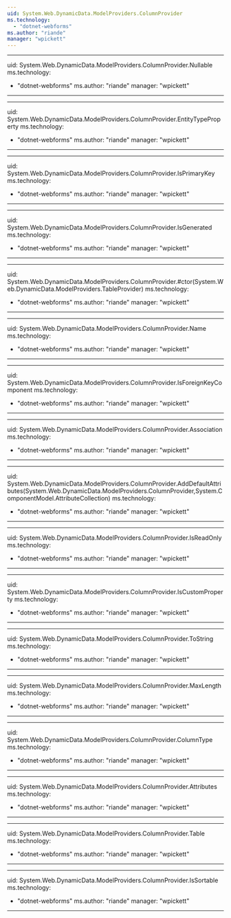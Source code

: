 ```yaml
---
uid: System.Web.DynamicData.ModelProviders.ColumnProvider
ms.technology: 
  - "dotnet-webforms"
ms.author: "riande"
manager: "wpickett"
---
```


---
uid: System.Web.DynamicData.ModelProviders.ColumnProvider.Nullable
ms.technology: 
  - "dotnet-webforms"
ms.author: "riande"
manager: "wpickett"
---

---
uid: System.Web.DynamicData.ModelProviders.ColumnProvider.EntityTypeProperty
ms.technology: 
  - "dotnet-webforms"
ms.author: "riande"
manager: "wpickett"
---

---
uid: System.Web.DynamicData.ModelProviders.ColumnProvider.IsPrimaryKey
ms.technology: 
  - "dotnet-webforms"
ms.author: "riande"
manager: "wpickett"
---

---
uid: System.Web.DynamicData.ModelProviders.ColumnProvider.IsGenerated
ms.technology: 
  - "dotnet-webforms"
ms.author: "riande"
manager: "wpickett"
---

---
uid: System.Web.DynamicData.ModelProviders.ColumnProvider.#ctor(System.Web.DynamicData.ModelProviders.TableProvider)
ms.technology: 
  - "dotnet-webforms"
ms.author: "riande"
manager: "wpickett"
---

---
uid: System.Web.DynamicData.ModelProviders.ColumnProvider.Name
ms.technology: 
  - "dotnet-webforms"
ms.author: "riande"
manager: "wpickett"
---

---
uid: System.Web.DynamicData.ModelProviders.ColumnProvider.IsForeignKeyComponent
ms.technology: 
  - "dotnet-webforms"
ms.author: "riande"
manager: "wpickett"
---

---
uid: System.Web.DynamicData.ModelProviders.ColumnProvider.Association
ms.technology: 
  - "dotnet-webforms"
ms.author: "riande"
manager: "wpickett"
---

---
uid: System.Web.DynamicData.ModelProviders.ColumnProvider.AddDefaultAttributes(System.Web.DynamicData.ModelProviders.ColumnProvider,System.ComponentModel.AttributeCollection)
ms.technology: 
  - "dotnet-webforms"
ms.author: "riande"
manager: "wpickett"
---

---
uid: System.Web.DynamicData.ModelProviders.ColumnProvider.IsReadOnly
ms.technology: 
  - "dotnet-webforms"
ms.author: "riande"
manager: "wpickett"
---

---
uid: System.Web.DynamicData.ModelProviders.ColumnProvider.IsCustomProperty
ms.technology: 
  - "dotnet-webforms"
ms.author: "riande"
manager: "wpickett"
---

---
uid: System.Web.DynamicData.ModelProviders.ColumnProvider.ToString
ms.technology: 
  - "dotnet-webforms"
ms.author: "riande"
manager: "wpickett"
---

---
uid: System.Web.DynamicData.ModelProviders.ColumnProvider.MaxLength
ms.technology: 
  - "dotnet-webforms"
ms.author: "riande"
manager: "wpickett"
---

---
uid: System.Web.DynamicData.ModelProviders.ColumnProvider.ColumnType
ms.technology: 
  - "dotnet-webforms"
ms.author: "riande"
manager: "wpickett"
---

---
uid: System.Web.DynamicData.ModelProviders.ColumnProvider.Attributes
ms.technology: 
  - "dotnet-webforms"
ms.author: "riande"
manager: "wpickett"
---

---
uid: System.Web.DynamicData.ModelProviders.ColumnProvider.Table
ms.technology: 
  - "dotnet-webforms"
ms.author: "riande"
manager: "wpickett"
---

---
uid: System.Web.DynamicData.ModelProviders.ColumnProvider.IsSortable
ms.technology: 
  - "dotnet-webforms"
ms.author: "riande"
manager: "wpickett"
---
